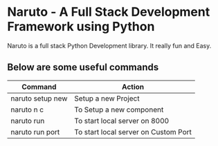 # Naruto - A Full Stack Development Framework using Python
Naruto is a full stack Python Development library. It really fun and Easy.
## Below are some useful commands
| Command | Action |
| ----------- | ----------- |
| naruto setup new | Setup a new Project |
| naruto n c <componentName> | To Setup a new component|
| naruto run | To start local server on 8000|
| naruto run port <portNumber> | To start local server on Custom Port|

